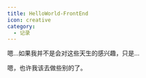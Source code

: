 ```yaml
---
title: HelloWorld-FrontEnd
icon: creative
category:
  - 记录
---
```


嗯...如果我并不是会对这些天生的感兴趣，只是...

嗯，也许我该去做些别的了。
